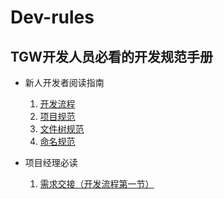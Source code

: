 # Dev-rules
## TGW开发人员必看的开发规范手册

* 新人开发者阅读指南
    1. [开发流程](Docs/CodeProcessRules.md)
    1. [项目规范]()
    1. [文件树规范](Docs/DevBook/FileTreeRules.md)
    1. [命名规范](Docs/DevBook/NameRules.md)

* 项目经理必读
    1. [需求交接（开发流程第一节）](Docs/CodeProcess.md)

